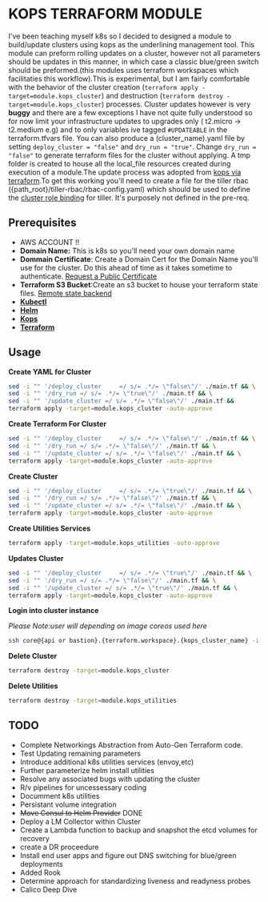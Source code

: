 # **KOPS TERRAFORM MODULE**

I've been teaching myself k8s so I decided to designed a module to build/update clusters using kops as the underlining management tool. This module can preform rolling updates on a cluster, however not all parameters should be updates in this manner, in which case a classic blue/green switch should be preformed.(this modules uses terraform workspaces which facilitaties this workflow).This is experimental, but I am fairly comfortable with the behavior of the cluster creation (`terraform apply -target=module.kops_cluster`) and destruction (`terraform destroy -target=module.kops_cluster`) processes. Cluster updates however is very **buggy** and there are a few exceptions I have not quite fully understood so for now limit your infrastructure updates to upgrades only ( t2.micro -> t2.medium e.g) and to only variables ive tagged `#UPDATEABLE` in the terraform.tfvars file. You can also produce a (cluster_name).yaml file by setting `deploy_cluster = "false"` and `dry_run = "true"`. Change `dry_run = "false"` to generate terraform files for the cluster without applying. A tmp folder is created to house all the local_file resources created during execution of a module.The update process was adopted from [kops via terraform](https://github.com/kubernetes/kops/blob/master/docs/terraform.md).To get this working you'll need to create a file for the tiller rbac ({path_root}/tiller-rbac/rbac-config.yaml) which should be used to define the [cluster role binding](https://github.com/helm/helm/blob/master/docs/rbac.md) for tiller. It's purposely not defined in the pre-req.

## **Prerequisites**

- AWS ACCOUNT !!
- **Domain Name:** This is k8s so you'll need your own domain name
- **Dommain Certificate**: Create a Domain Cert for the Domain Name you'll use for the cluster. Do this ahead of time as it takes sometime to authenticate. [Request a Public Certificate](https://docs.aws.amazon.com/acm/latest/userguide/gs-acm-request-public.html)
- **Terraform S3 Bucket**:Create an s3 bucket to house your terraform state files. [Remote state backend](https://www.terraform.io/docs/backends/types/s3.html)
- [**Kubectl**](https://kubernetes.io/docs/tasks/tools/install-kubectl/)
- [**Helm**](https://docs.helm.sh/using_helm/)
- [**Kops**](https://github.com/kubernetes/kops/blob/master/docs/install.md)
- [**Terraform**](https://youdontgetalink.lookitupyaself)

## **Usage**

**Create YAML for Cluster**

```bash
sed -i "" '/deploy_cluster     =/ s/= .*/= \"false\"/' ./main.tf && \
sed -i "" '/dry_run =/ s/= .*/= \"true\"/' ./main.tf && \
sed -i "" '/update_cluster =/ s/= .*/= \"false\"/' ./main.tf &&
terraform apply -target=module.kops_cluster -auto-approve
```

**Create Terraform For Cluster**

```bash
sed -i "" '/deploy_cluster     =/ s/= .*/= \"false\"/' ./main.tf && \
sed -i "" '/dry_run =/ s/= .*/= \"false\"/' ./main.tf && \
sed -i "" '/update_cluster =/ s/= .*/= \"false\"/' ./main.tf && \
terraform apply -target=module.kops_cluster -auto-approve
```

**Create Cluster**

```bash
sed -i "" '/deploy_cluster     =/ s/= .*/= \"true\"/' ./main.tf && \
sed -i "" '/dry_run =/ s/= .*/= \"false\"/' ./main.tf && \
sed -i "" '/update_cluster =/ s/= .*/= \"false\"/' ./main.tf && \
terraform apply -target=module.kops_cluster -auto-approve
```

**Create Utilities Services**

```bash
terraform apply -target=module.kops_utilities -auto-approve
```

**Updates Cluster**

```bash
sed -i "" '/deploy_cluster     =/ s/= .*/= \"true\"/' ./main.tf && \
sed -i "" '/dry_run =/ s/= .*/= \"false\"/' ./main.tf && \
sed -i "" '/update_cluster =/ s/= .*/= \"true\"/' ./main.tf && \
terraform apply -target=module.kops_cluster -auto-approve
```

**Login into cluster instance**

_Please Note:user will depending on image coreos used here_

```bash
ssh core@{api or bastion}.{terraform.workspace}.{kops_cluster_name} -i ~/.ssh/keys/{keypair_name}.pem
```

**Delete Cluster**

```bash
terraform destroy -target=module.kops_cluster
```

**Delete Utilities**

```bash
terraform destroy -target=module.kops_utilities
```

## **TODO**

- Complete Networkings Abstraction from Auto-Gen Terraform code.
- Test Updating remaining parameters
- Introduce additional k8s utilities services (envoy,etc)
- Further parameterize helm install utilities
- Resolve any associated bugs with updating the cluster
- R/v pipelines for uncessessary coding
- Documment k8s utilities
- Persistant volume integration
- ~~Move Consul to Helm Provider~~ DONE
- Deploy a LM Collector within Cluster
- Create a Lambda function to backup and snapshot the etcd volumes for recovery
- create a DR proceedure
- Install end user apps and figure out DNS switching for blue/green deployments
- Added Rook
- Determine approach for standardizing liveness and readyness probes
- Calico Deep Dive
